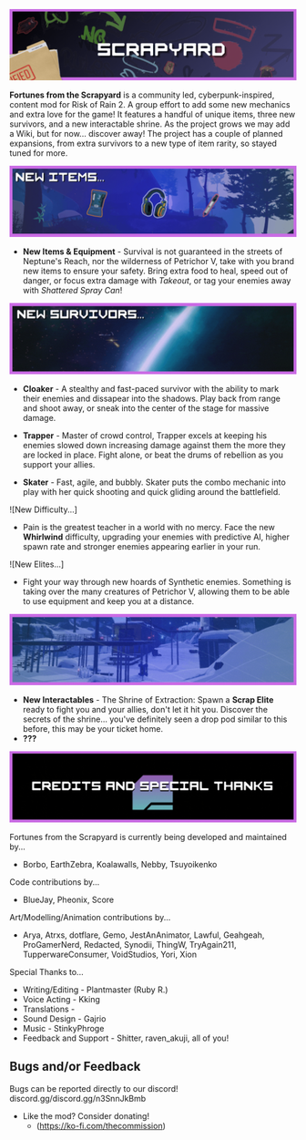 ![Fortunes From the Scrapyard](TheCommissionProject/Assets/ReadmeAssets/5.gif)

**Fortunes from the Scrapyard** is a community led, cyberpunk-inspired, content mod for Risk of Rain 2. A group effort to add some new mechanics and extra love for the game! It features a handful of unique items, three new survivors, and a new interactable shrine. As the project grows we may add a Wiki, but for now... discover away! The project has a couple of planned expansions, from extra survivors to a new type of item rarity, so stayed tuned for more.

![New Items...](TheCommissionProject/Assets/ReadmeAssets/1.gif)

* **New Items & Equipment** - Survival is not guaranteed in the streets of Neptune's Reach, nor the wilderness of Petrichor V, take with you brand new items to ensure your safety. Bring extra food to heal, speed out of danger, or focus extra damage with *Takeout*, or tag your enemies away with *Shattered Spray Can*!

![New Survivors...](TheCommissionProject/Assets/ReadmeAssets/2.gif)

* **Cloaker** - A stealthy and fast-paced survivor with the ability to mark their enemies and dissapear into the shadows. Play back from range and shoot away, or sneak into the center of the stage for massive damage.

* **Trapper** - Master of crowd control, Trapper excels at keeping his enemies slowed down increasing damage against them the more they are locked in place. Fight alone, or beat the drums of rebellion as you support your allies.

* **Skater** - Fast, agile, and bubbly. Skater puts the combo mechanic into play with her quick shooting and quick gliding around the battlefield.

![New Difficulty...]
* Pain is the greatest teacher in a world with no mercy. Face the new **Whirlwind** difficulty, upgrading your enemies with predictive AI, higher spawn rate and stronger enemies appearing earlier in your run.

![New Elites...]
* Fight your way through new hoards of Synthetic enemies. Something is taking over the many creatures of Petrichor V, allowing them to be able to use equipment and keep you at a distance.

![New Interactables...](TheCommissionProject/Assets/ReadmeAssets/3.gif)

* **New Interactables** - The Shrine of Extraction: Spawn a **Scrap Elite** ready to fight you and your allies, don't let it hit you. Discover the secrets of the shrine... you've definitely seen a drop pod similar to this before, this may be your ticket home.
* **???**

![Credits](TheCommissionProject/Assets/ReadmeAssets/4.gif)

Fortunes from the Scrapyard is currently being developed and maintained by...
* Borbo, EarthZebra, Koalawalls, Nebby, Tsuyoikenko

Code contributions by...
* BlueJay, Pheonix, Score

Art/Modelling/Animation contributions by...
*  Arya, Atrxs, dotflare, Gemo, JestAnAnimator, Lawful, Geahgeah, ProGamerNerd, Redacted, Synodii, ThingW, TryAgain211, TupperwareConsumer, VoidStudios, Yori, Xion

Special Thanks to... 
* Writing/Editing - Plantmaster (Ruby R.)
* Voice Acting - Kking
* Translations - 
* Sound Design - Gajrio
* Music - StinkyPhroge
* Feedback and Support - Shitter, raven_akuji, all of you!

## Bugs and/or Feedback

Bugs can be reported directly to our discord!
discord.gg/discord.gg/n3SnnJkBmb

* Like the mod? Consider donating!
  * (https://ko-fi.com/thecommission)
